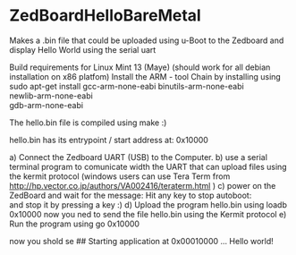 ZedBoardHelloBareMetal
======================

Makes a .bin file that could be uploaded using u-Boot 
        to the Zedboard and display Hello World  using the serial uart

Build requirements for  Linux Mint 13 (Maye) (should work for all debian installation on x86 platfom)
Install the ARM - tool Chain by installing using 
  sudo apt-get install gcc-arm-none-eabi binutils-arm-none-eabi \
  newlib-arm-none-eabi \
  gdb-arm-none-eabi


The hello.bin file is compiled using make :)

hello.bin has its entrypoint / start address at: 0x10000



 a) Connect the Zedboard UART (USB) to the Computer.
 b) use a serial terminal program to comunicate width the UART that can upload files using the kermit protocol
     (windows users can use Tera Term from http://hp.vector.co.jp/authors/VA002416/teraterm.html )
 c) power on the ZedBoard and wait for the message:
        Hit any key to stop autoboot:   
     and stop it by pressing a key :)
 d) Upload the program hello.bin  using 
       loadb 0x10000
             now you ned to send the file hello.bin  using the Kermit protocol
e)  Run the program using
       go 0x10000

now you shold se 
       ## Starting application at 0x00010000 ...
       Hello world!






